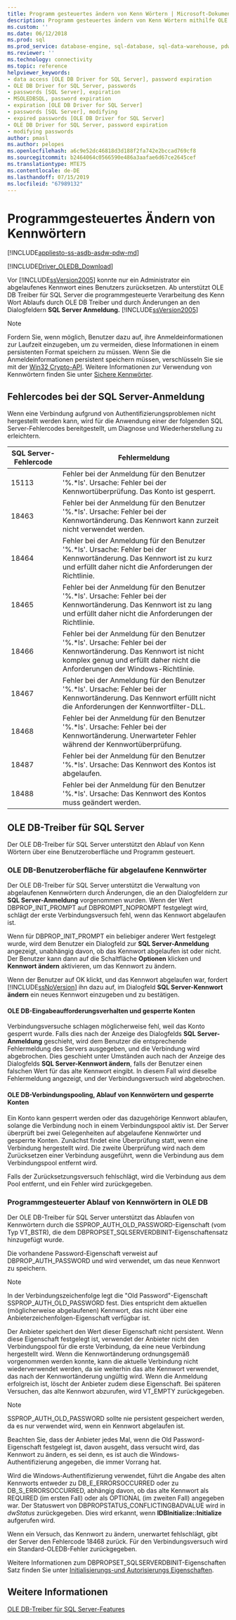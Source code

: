```yaml
---
title: Programm gesteuertes ändern von Kenn Wörtern | Microsoft-Dokumentation
description: Programm gesteuertes ändern von Kenn Wörtern mithilfe OLE DB Treibers für SQL Server
ms.custom: ''
ms.date: 06/12/2018
ms.prod: sql
ms.prod_service: database-engine, sql-database, sql-data-warehouse, pdw
ms.reviewer: ''
ms.technology: connectivity
ms.topic: reference
helpviewer_keywords:
- data access [OLE DB Driver for SQL Server], password expiration
- OLE DB Driver for SQL Server, passwords
- passwords [SQL Server], expiration
- MSOLEDBSQL, password expiration
- expiration [OLE DB Driver for SQL Server]
- passwords [SQL Server], modifying
- expired passwords [OLE DB Driver for SQL Server]
- OLE DB Driver for SQL Server, password expiration
- modifying passwords
author: pmasl
ms.author: pelopes
ms.openlocfilehash: a6c9e52dc46818d3d188f2fa742e2bccad769cf8
ms.sourcegitcommit: b2464064c0566590e486a3aafae6d67ce2645cef
ms.translationtype: MTE75
ms.contentlocale: de-DE
ms.lasthandoff: 07/15/2019
ms.locfileid: "67989132"
---
```

# <a name="changing-passwords-programmatically"></a>Programmgesteuertes Ändern von Kennwörtern
[!INCLUDE[appliesto-ss-asdb-asdw-pdw-md](../../../includes/appliesto-ss-asdb-asdw-pdw-md.md)]

[!INCLUDE[Driver_OLEDB_Download](../../../includes/driver_oledb_download.md)]

  Vor [!INCLUDE[ssVersion2005](../../../includes/ssversion2005-md.md)] konnte nur ein Administrator ein abgelaufenes Kennwort eines Benutzers zurücksetzen. Ab unterstützt OLE DB Treiber für SQL Server die programmgesteuerte Verarbeitung des Kenn Wort Ablaufs durch OLE DB Treiber und durch Änderungen an den Dialogfeldern **SQL Server Anmeldung.** [!INCLUDE[ssVersion2005](../../../includes/ssversion2005-md.md)]  
  
> [!NOTE]  
>  Fordern Sie, wenn möglich, Benutzer dazu auf, ihre Anmeldeinformationen zur Laufzeit einzugeben, um zu vermeiden, diese Informationen in einem persistenten Format speichern zu müssen. Wenn Sie die Anmeldeinformationen persistent speichern müssen, verschlüsseln Sie sie mit der [Win32 Crypto-API](https://go.microsoft.com/fwlink/?LinkId=64532). Weitere Informationen zur Verwendung von Kennwörtern finden Sie unter [Sichere Kennwörter](../../../relational-databases/security/strong-passwords.md).  
  
## <a name="sql-server-login-error-codes"></a>Fehlercodes bei der SQL Server-Anmeldung  
 Wenn eine Verbindung aufgrund von Authentifizierungsproblemen nicht hergestellt werden kann, wird für die Anwendung einer der folgenden SQL Server-Fehlercodes bereitgestellt, um Diagnose und Wiederherstellung zu erleichtern.  
  
|SQL Server-Fehlercode|Fehlermeldung|  
|---------------------------|-------------------|  
|15113|Fehler bei der Anmeldung für den Benutzer '%.*ls'. Ursache: Fehler bei der Kennwortüberprüfung. Das Konto ist gesperrt.|  
|18463|Fehler bei der Anmeldung für den Benutzer '%.*ls'. Ursache: Fehler bei der Kennwortänderung. Das Kennwort kann zurzeit nicht verwendet werden.|  
|18464|Fehler bei der Anmeldung für den Benutzer '%.*ls'. Ursache: Fehler bei der Kennwortänderung. Das Kennwort ist zu kurz und erfüllt daher nicht die Anforderungen der Richtlinie.|  
|18465|Fehler bei der Anmeldung für den Benutzer '%.*ls'. Ursache: Fehler bei der Kennwortänderung. Das Kennwort ist zu lang und erfüllt daher nicht die Anforderungen der Richtlinie.|  
|18466|Fehler bei der Anmeldung für den Benutzer '%.*ls'. Ursache: Fehler bei der Kennwortänderung. Das Kennwort ist nicht komplex genug und erfüllt daher nicht die Anforderungen der Windows-Richtlinie.|  
|18467|Fehler bei der Anmeldung für den Benutzer '%.*ls'. Ursache: Fehler bei der Kennwortänderung. Das Kennwort erfüllt nicht die Anforderungen der Kennwortfilter-DLL.|  
|18468|Fehler bei der Anmeldung für den Benutzer '%.*ls'. Ursache: Fehler bei der Kennwortänderung. Unerwarteter Fehler während der Kennwortüberprüfung.|  
|18487|Fehler bei der Anmeldung für den Benutzer '%.*ls'. Ursache: Das Kennwort des Kontos ist abgelaufen.|  
|18488|Fehler bei der Anmeldung für den Benutzer '%.*ls'. Ursache: Das Kennwort des Kontos muss geändert werden.|  
  
## <a name="ole-db-driver-for-sql-server"></a>OLE DB-Treiber für SQL Server  
 Der OLE DB-Treiber für SQL Server unterstützt den Ablauf von Kenn Wörtern über eine Benutzeroberfläche und Programm gesteuert.  
  
### <a name="ole-db-user-interface-password-expiration"></a>OLE DB-Benutzeroberfläche für abgelaufene Kennwörter  
 Der OLE DB-Treiber für SQL Server unterstützt die Verwaltung von abgelaufenen Kennwörtern durch Änderungen, die an den Dialogfeldern zur **SQL Server-Anmeldung** vorgenommen wurden. Wenn der Wert DBPROP_INIT_PROMPT auf DBPROMPT_NOPROMPT festgelegt wird, schlägt der erste Verbindungsversuch fehl, wenn das Kennwort abgelaufen ist.  
  
 Wenn für DBPROP_INIT_PROMPT ein beliebiger anderer Wert festgelegt wurde, wird dem Benutzer ein Dialogfeld zur **SQL Server-Anmeldung** angezeigt, unabhängig davon, ob das Kennwort abgelaufen ist oder nicht. Der Benutzer kann dann auf die Schaltfläche **Optionen** klicken und **Kennwort ändern** aktivieren, um das Kennwort zu ändern.  
  
 Wenn der Benutzer auf OK klickt, und das Kennwort abgelaufen war, fordert [!INCLUDE[ssNoVersion](../../../includes/ssnoversion-md.md)] ihn dazu auf, im Dialogfeld **SQL Server-Kennwort ändern** ein neues Kennwort einzugeben und zu bestätigen.  
  
#### <a name="ole-db-prompt-behavior-and-locked-accounts"></a>OLE DB-Eingabeaufforderungsverhalten und gesperrte Konten  
 Verbindungsversuche schlagen möglicherweise fehl, weil das Konto gesperrt wurde. Falls dies nach der Anzeige des Dialogfelds **SQL Server-Anmeldung** geschieht, wird dem Benutzer die entsprechende Fehlermeldung des Servers ausgegeben, und die Verbindung wird abgebrochen. Dies geschieht unter Umständen auch nach der Anzeige des Dialogfelds **SQL Server-Kennwort ändern**, falls der Benutzer einen falschen Wert für das alte Kennwort eingibt. In diesem Fall wird dieselbe Fehlermeldung angezeigt, und der Verbindungsversuch wird abgebrochen.  
  
#### <a name="ole-db-connection-pooling-password-expiration-and-locked-accounts"></a>OLE DB-Verbindungspooling, Ablauf von Kennwörtern und gesperrte Konten  
 Ein Konto kann gesperrt werden oder das dazugehörige Kennwort ablaufen, solange die Verbindung noch in einem Verbindungspool aktiv ist. Der Server überprüft bei zwei Gelegenheiten auf abgelaufene Kennwörter und gesperrte Konten. Zunächst findet eine Überprüfung statt, wenn eine Verbindung hergestellt wird. Die zweite Überprüfung wird nach dem Zurücksetzen einer Verbindung ausgeführt, wenn die Verbindung aus dem Verbindungspool entfernt wird.  
  
 Falls der Zurücksetzungsversuch fehlschlägt, wird die Verbindung aus dem Pool entfernt, und ein Fehler wird zurückgegeben.  
  
### <a name="ole-db-programmatic-password-expiration"></a>Programmgesteuerter Ablauf von Kennwörtern in OLE DB  
 Der OLE DB-Treiber für SQL Server unterstützt das Ablaufen von Kennwörtern durch die SSPROP_AUTH_OLD_PASSWORD-Eigenschaft (vom Typ VT_BSTR), die dem DBPROPSET_SQLSERVERDBINIT-Eigenschaftensatz hinzugefügt wurde.  
  
 Die vorhandene Password-Eigenschaft verweist auf DBPROP_AUTH_PASSWORD und wird verwendet, um das neue Kennwort zu speichern.  
  
> [!NOTE]  
>  In der Verbindungszeichenfolge legt die "Old Password"-Eigenschaft SSPROP_AUTH_OLD_PASSWORD fest. Dies entspricht dem aktuellen (möglicherweise abgelaufenen) Kennwort, das nicht über eine Anbieterzeichenfolgen-Eigenschaft verfügbar ist.  
  
 Der Anbieter speichert den Wert dieser Eigenschaft nicht persistent. Wenn diese Eigenschaft festgelegt ist, verwendet der Anbieter nicht den Verbindungspool für die erste Verbindung, da eine neue Verbindung hergestellt wird. Wenn die Kennwortänderung ordnungsgemäß vorgenommen werden konnte, kann die aktuelle Verbindung nicht wiederverwendet werden, da sie weiterhin das alte Kennwort verwendet, das nach der Kennwortänderung ungültig wird. Wenn die Anmeldung erfolgreich ist, löscht der Anbieter zudem diese Eigenschaft. Bei späteren Versuchen, das alte Kennwort abzurufen, wird VT_EMPTY zurückgegeben.  
  
> [!NOTE]  
>  SSPROP_AUTH_OLD_PASSWORD sollte nie persistent gespeichert werden, da es nur verwendet wird, wenn ein Kennwort abgelaufen ist.  
  
 Beachten Sie, dass der Anbieter jedes Mal, wenn die Old Password-Eigenschaft festgelegt ist, davon ausgeht, dass versucht wird, das Kennwort zu ändern, es sei denn, es ist auch die Windows-Authentifizierung angegeben, die immer Vorrang hat.  
  
 Wird die Windows-Authentifizierung verwendet, führt die Angabe des alten Kennworts entweder zu DB_E_ERRORSOCCURRED oder zu DB_S_ERRORSOCCURRED, abhängig davon, ob das alte Kennwort als REQUIRED (im ersten Fall) oder als OPTIONAL (im zweiten Fall) angegeben war. Der Statuswert von DBPROPSTATUS_CONFLICTINGBADVALUE wird in *dwStatus* zurückgegeben. Dies wird erkannt, wenn **IDBInitialize::Initialize** aufgerufen wird.  
  
 Wenn ein Versuch, das Kennwort zu ändern, unerwartet fehlschlägt, gibt der Server den Fehlercode 18468 zurück. Für den Verbindungsversuch wird ein Standard-OLEDB-Fehler zurückgegeben.  
  
 Weitere Informationen zum DBPROPSET_SQLSERVERDBINIT-Eigenschaften Satz finden Sie unter [Initialisierungs-und Autorisierungs Eigenschaften](../../oledb/ole-db-data-source-objects/initialization-and-authorization-properties.md).  

  
## <a name="see-also"></a>Weitere Informationen  
 [OLE DB-Treiber für SQL Server-Features](../../oledb/features/oledb-driver-for-sql-server-features.md)  
  
  
